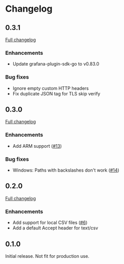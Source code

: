 # Changelog

## 0.3.1

[Full changelog](https://github.com/marcusolsson/grafana-csv-datasource/compare/v0.3.0...v0.3.1)

### Enhancements

- Update grafana-plugin-sdk-go to v0.83.0

### Bug fixes

- Ignore empty custom HTTP headers
- Fix duplicate JSON tag for TLS skip verify

## 0.3.0

[Full changelog](https://github.com/marcusolsson/grafana-csv-datasource/compare/v0.2.0...v0.3.0)

### Enhancements

- Add ARM support ([#13](https://github.com/marcusolsson/grafana-csv-datasource/issues/13))

### Bug fixes

- Windows: Paths with backslashes don't work ([#14](https://github.com/marcusolsson/grafana-csv-datasource/issues/14))

## 0.2.0

[Full changelog](https://github.com/marcusolsson/grafana-csv-datasource/compare/v0.1.0...v0.2.0)

### Enhancements

- Add support for local CSV files ([#6](https://github.com/marcusolsson/grafana-csv-datasource/issues/6))
- Add a default Accept header for text/csv

## 0.1.0

Initial release. Not fit for production use.
